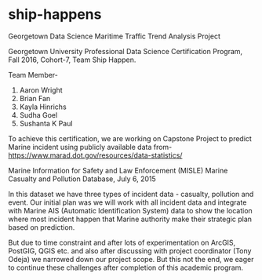 # ship-happens
Georgetown Data Science Maritime Traffic Trend Analysis Project

Georgetown University Professional Data Science Certification Program, Fall 2016, Cohort-7, Team Ship Happen.

Team Member-

1. Aaron Wright
2. Brian Fan
3. Kayla Hinrichs
4. Sudha Goel
5. Sushanta K Paul

To achieve this certification, we are working on Capstone Project to predict Marine incident using publicly available data from-
https://www.marad.dot.gov/resources/data-statistics/
 
Marine Information for Safety and Law Enforcement (MISLE)
Marine Casualty and Pollution Database, July 6, 2015

In this dataset we have three types of incident data - casualty, pollution and event. Our initial plan was we will work with all incident data and integrate with Marine AIS (Automatic Identification System) data
to show the location where most incident happen that Marine authority make their strategic plan based on prediction.

But due to time constraint and after lots of experimentation on ArcGIS, PostGIG, QGIS etc. and also after discussing with project coordinator (Tony Odeja) we narrowed down our project scope. 
But this not the end, we eager to continue these challenges after completion of this academic program. 
